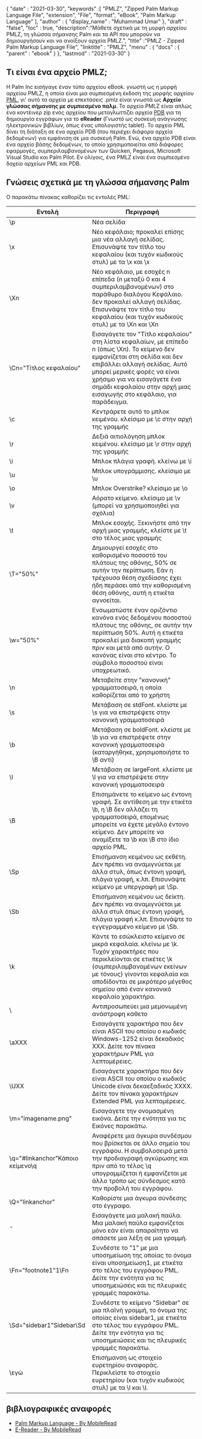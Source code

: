 {
  "date" : "2021-03-30",
  "keywords" :[ "PMLZ", "Zipped Palm Markup Language File", "extension", "File", "format", "eBook", "Palm Markup Language" ],
  "author" : {
    "display_name" : "Muhammad Umar"
},
  "draft" : "false",
  "toc" : true,
  "description":"Μάθετε σχετικά με τη μορφή αρχείου PMLZ, τη γλώσσα σήμανσης Palm και τα API που μπορούν να δημιουργήσουν και να ανοίξουν αρχεία PMLZ.",
  "title" :"PMLZ - Zipped Palm Markup Language File",
  "linktitle" : "PMLZ",
  "menu" : {
    "docs" : {
      "parent" : "ebook"
}
},
  "lastmod" : "2021-03-30"
}

## Τι είναι ένα αρχείο PMLZ;

Η Palm Inc εισήγαγε έναν τύπο αρχείου eBook. γνωστή ως η μορφή αρχείου PMLZ, η οποία είναι μια συμπιεσμένη έκδοση της μορφής αρχείου [PML](/el/ebook/pml/), γι' αυτό τα αρχεία με επεκτάσεις .pmlz είναι γνωστά ως **Αρχείο γλώσσας σήμανσης με συμπιεσμένο παλμ**. Το αρχείο PMLZ είναι απλώς ένα κοντέινερ zip ενός αρχείου που μεταγλωττίζει αρχεία [PDB](/el/programming/pdb/) για τη δημιουργία εγγράφων για το **eReader** (Γνωστό ως συσκευή ανάγνωσης ηλεκτρονικών βιβλίων, όπως ένας υπολογιστής tablet). Το αρχείο PML δίνει τη διάταξη σε ένα αρχείο PDB (που περιέχει διάφορα αρχεία δεδομένων) για εμφάνιση σε μια συσκευή Palm. Ενώ, ένα αρχείο PDB είναι ένα αρχείο βάσης δεδομένων, το οποίο χρησιμοποιείται από διάφορες εφαρμογές, συμπεριλαμβανομένων των Quicken, Pegasus, Microsoft Visual Studio και Palm Pilot. Εν ολίγοις, ένα PMLZ είναι ένα συμπιεσμένο δοχείο αρχείων PML και PDB.


## Γνώσεις σχετικά με τη γλώσσα σήμανσης Palm
Ο παρακάτω πίνακας καθορίζει τις εντολές PML:

|Εντολή|Περιγραφή|
---|---|
| \p | Νέα σελίδα |
| \x | Νέο κεφάλαιο; προκαλεί επίσης μια νέα αλλαγή σελίδας. Επισυνάψτε τον τίτλο του κεφαλαίου (και τυχόν κωδικούς στυλ) με τα \x και \x |
| \Xn | Νέο κεφάλαιο, με εσοχές n επίπεδα (n μεταξύ 0 και 4 συμπεριλαμβανομένων) στο παράθυρο διαλόγου Κεφάλαιο. δεν προκαλεί αλλαγή σελίδας. Επισυνάψτε τον τίτλο του κεφαλαίου (και τυχόν κωδικούς στυλ) με τα \Xn και \Xn |
| \Cn="Τίτλος κεφαλαίου" | Εισαγάγετε τον "Τίτλο κεφαλαίου" στη λίστα κεφαλαίων, με επίπεδο n (όπως \Xn). Το κείμενο δεν εμφανίζεται στη σελίδα και δεν επιβάλλει αλλαγή σελίδας. Αυτό μπορεί μερικές φορές να είναι χρήσιμο για να εισαγάγετε ένα σημάδι κεφαλαίου στην αρχή μιας εισαγωγής στο κεφάλαιο, για παράδειγμα. |
| \c | Κεντράρετε αυτό το μπλοκ κειμένου. κλείσιμο με \c στην αρχή της γραμμής |
| \r | Δεξιά αιτιολόγηση μπλοκ κειμένου. κλείσιμο με \r στην αρχή της γραμμής |
| \i | Μπλοκ πλάγια γραφή. κλείνω με \i |
| \u | Μπλοκ υπογράμμισης. κλείσιμο με \u |
| \o | Μπλοκ Overstrike? κλείσιμο με \o |
| \v | Αόρατο κείμενο. κλείσιμο με \v (μπορεί να χρησιμοποιηθεί για σχόλια) |
| \t | Μπλοκ εσοχής. Ξεκινήστε από την αρχή μιας γραμμής, κλείστε με \t στο τέλος μιας γραμμής |
| \T="50%" | Δημιουργεί εσοχές στο καθορισμένο ποσοστό του πλάτους της οθόνης, 50% σε αυτήν την περίπτωση. Εάν η τρέχουσα θέση σχεδίασης έχει ήδη περάσει από την καθορισμένη θέση οθόνης, αυτή η ετικέτα αγνοείται. |
| \w="50%" | Ενσωματώστε έναν οριζόντιο κανόνα ενός δεδομένου ποσοστού πλάτους της οθόνης, σε αυτήν την περίπτωση 50%. Αυτή η ετικέτα προκαλεί μια διακοπή γραμμής πριν και μετά από αυτήν. Ο κανόνας είναι στο κέντρο. Το σύμβολο ποσοστού είναι υποχρεωτικό. |
| \n | Μεταβείτε στην "κανονική" γραμματοσειρά, η οποία καθορίζεται από το χρήστη |
| \s | Μετάβαση σε stdFont. κλείστε με \s για να επιστρέψετε στην κανονική γραμματοσειρά |
| \b | Μετάβαση σε boldFont. κλείστε με \b για να επιστρέψετε στην κανονική γραμματοσειρά (καταργήθηκε, χρησιμοποιήστε το \B αντί) |
| \l | Μετάβαση σε largeFont. κλείστε με \l για να επιστρέψετε στην κανονική γραμματοσειρά |
| \B | Επισημάνετε το κείμενο ως έντονη γραφή. Σε αντίθεση με την ετικέτα \b, η \B δεν αλλάζει τη γραμματοσειρά, επομένως μπορείτε να έχετε μεγάλο έντονο κείμενο. Δεν μπορείτε να αναμίξετε τα \b και \B στο ίδιο αρχείο PML. |
| \Sp | Επισήμανση κειμένου ως εκθέτη. Δεν πρέπει να αναμιγνύεται με άλλα στυλ, όπως έντονη γραφή, πλάγια γραφή, κ.λπ. Επισυνάψτε κείμενο με υπεργραφή με \Sp. |
| \Sb | Επισήμανση κειμένου ως δείκτη. Δεν πρέπει να αναμιγνύεται με άλλα στυλ όπως έντονη γραφή, πλάγια γραφή κ.λπ. Επισυνάψτε το εγγεγραμμένο κείμενο με \Sb. |
| \k | Κάντε το εσώκλειστο κείμενο σε μικρά κεφαλαία. κλείνω με \k. Τυχόν χαρακτήρες που περικλείονται σε ετικέτες \k (συμπεριλαμβανομένων εκείνων με τόνους) γίνονται κεφαλαία και αποδίδονται σε μικρότερο μέγεθος σημείου από έναν κανονικό κεφαλαίο χαρακτήρα. |
| \\ | Αντιπροσωπεύει μια μεμονωμένη ανάστροφη κάθετο |
| \aXXX | Εισαγάγετε χαρακτήρα που δεν είναι ASCII του οποίου ο κωδικός Windows-1252 είναι δεκαδικός XXX. Δείτε τον πίνακα χαρακτήρων PML για λεπτομέρειες. |
| \UXX | Εισαγάγετε χαρακτήρα που δεν είναι ASCII του οποίου ο κωδικός Unicode είναι δεκαεξαδικός XXXX. Δείτε τον πίνακα χαρακτήρων Extended PML για λεπτομέρειες. |
| \m="imagename.png" | Εισαγάγετε την ονομασμένη εικόνα. Δείτε την ενότητα για τις Εικόνες παρακάτω. |
| \q="#linkanchor"Κάποιο κείμενο\q | Αναφέρετε μια άγκυρα συνδέσμου που βρίσκεται σε άλλο σημείο του εγγράφου. Η συμβολοσειρά μετά την προδιαγραφή αγκύρωσης και πριν από το τέλος \q υπογραμμίζεται ή εμφανίζεται με άλλο τρόπο ως σύνδεσμος κατά την προβολή του εγγράφου. |
| \Q="linkanchor" | Καθορίστε μια άγκυρα σύνδεσης στο έγγραφο. |
| \- | Εισαγάγετε μια μαλακή παύλα. Μια μαλακή παύλα εμφανίζεται μόνο εάν είναι απαραίτητο να σπάσετε μια λέξη σε μια γραμμή. |
| \Fn="footnote1"1\Fn | Συνδέστε το "1" με μια υποσημείωση της οποίας το όνομα είναι υποσημείωση1, με ετικέτα στο τέλος του εγγράφου PML. Δείτε την ενότητα για τις υποσημειώσεις και τις πλευρικές γραμμές παρακάτω. |
| \Sd="sidebar1"Sidebar\Sd | Συνδέστε το κείμενο "Sidebar" σε μια πλαϊνή γραμμή, το όνομα της οποίας είναι sidebar1, με ετικέτα στο τέλος του εγγράφου PML. Δείτε την ενότητα για τις υποσημειώσεις και τις πλευρικές γραμμές παρακάτω. |
| \εγώ | Επισήμανση ως στοιχείο ευρετηρίου αναφοράς. Περικλείστε το στοιχείο ευρετηρίου (και τυχόν κωδικούς στυλ) με τα \I και \I.|


## βιβλιογραφικές αναφορές

* [Palm Markup Language - By MobileRead](https://wiki.mobileread.com/wiki/EReader)
* [E-Reader - By MobileRead](https://en.wikipedia.org/wiki/E-reader)

